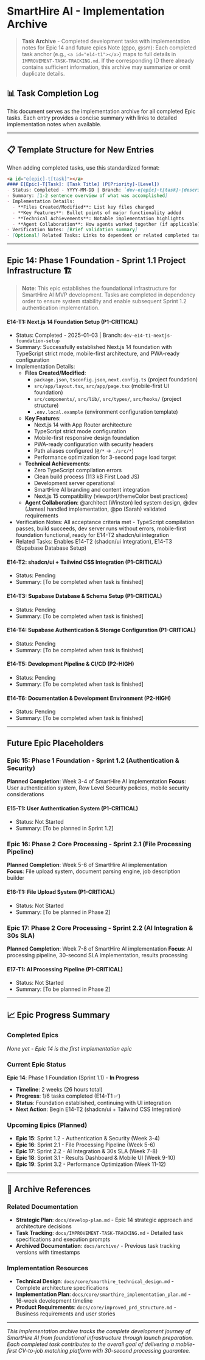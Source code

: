 # SmartHire AI - Implementation Archive

> **Task Archive** - Completed development tasks with implementation notes for Epic 14 and future epics
> Note (@po, @sm): Each completed task anchor (e.g., `<a id="e14-t1"></a>`) maps to full details in `IMPROVEMENT-TASK-TRACKING.md`. If the corresponding ID there already contains sufficient information, this archive may summarize or omit duplicate details.

## 📊 Task Completion Log

This document serves as the implementation archive for all completed Epic tasks. Each entry provides a concise summary with links to detailed implementation notes when available.

---

## 📋 Template Structure for New Entries

When adding completed tasks, use this standardized format:

```markdown
<a id="e[epic]-t[task]"></a>
#### E[Epic]-T[Task]: [Task Title] (P[Priority]-[Level])
- Status: Completed - YYYY-MM-DD | Branch: `dev-e[epic]-t[task]-[description]`
- Summary: [1-2 sentence overview of what was accomplished]
- Implementation Details:
  - **Files Created/Modified**: List key files changed
  - **Key Features**: Bullet points of major functionality added
  - **Technical Achievements**: Notable implementation highlights
  - **Agent Collaboration**: How agents worked together (if applicable)
- Verification Notes: [Brief validation summary]
- [Optional] Related Tasks: Links to dependent or related completed tasks
```

---

## Epic 14: Phase 1 Foundation - Sprint 1.1 Project Infrastructure 🏗️

> **Note**: This epic establishes the foundational infrastructure for SmartHire AI MVP development. Tasks are completed in dependency order to ensure system stability and enable subsequent Sprint 1.2 authentication implementation.

<a id="e14-t1"></a>
#### E14-T1: Next.js 14 Foundation Setup (P1-CRITICAL)
- Status: Completed - 2025-01-03 | Branch: `dev-e14-t1-nextjs-foundation-setup`
- Summary: Successfully established Next.js 14 foundation with TypeScript strict mode, mobile-first architecture, and PWA-ready configuration
- Implementation Details:
  - **Files Created/Modified**: 
    - `package.json`, `tsconfig.json`, `next.config.ts` (project foundation)
    - `src/app/layout.tsx`, `src/app/page.tsx` (mobile-first UI foundation)
    - `src/components/`, `src/lib/`, `src/types/`, `src/hooks/` (project structure)
    - `.env.local.example` (environment configuration template)
  - **Key Features**: 
    - Next.js 14 with App Router architecture
    - TypeScript strict mode configuration
    - Mobile-first responsive design foundation
    - PWA-ready configuration with security headers
    - Path aliases configured (`@/*` → `./src/*`)
    - Performance optimization for 3-second page load target
  - **Technical Achievements**: 
    - Zero TypeScript compilation errors
    - Clean build process (113 kB First Load JS)
    - Development server operational
    - SmartHire AI branding and content integration
    - Next.js 15 compatibility (viewport/themeColor best practices)
  - **Agent Collaboration**: @architect (Winston) led system design, @dev (James) handled implementation, @po (Sarah) validated requirements
- Verification Notes: All acceptance criteria met - TypeScript compilation passes, build succeeds, dev server runs without errors, mobile-first foundation functional, ready for E14-T2 shadcn/ui integration
- Related Tasks: Enables E14-T2 (shadcn/ui Integration), E14-T3 (Supabase Database Setup)

<a id="e14-t2"></a>
#### E14-T2: shadcn/ui + Tailwind CSS Integration (P1-CRITICAL)
- Status: Pending
- Summary: [To be completed when task is finished]

<a id="e14-t3"></a>
#### E14-T3: Supabase Database & Schema Setup (P1-CRITICAL)
- Status: Pending
- Summary: [To be completed when task is finished]

<a id="e14-t4"></a>
#### E14-T4: Supabase Authentication & Storage Configuration (P1-CRITICAL)
- Status: Pending
- Summary: [To be completed when task is finished]

<a id="e14-t5"></a>
#### E14-T5: Development Pipeline & CI/CD (P2-HIGH)
- Status: Pending
- Summary: [To be completed when task is finished]

<a id="e14-t6"></a>
#### E14-T6: Documentation & Development Environment (P2-HIGH)
- Status: Pending
- Summary: [To be completed when task is finished]

---

## Future Epic Placeholders

### Epic 15: Phase 1 Foundation - Sprint 1.2 (Authentication & Security)
**Planned Completion**: Week 3-4 of SmartHire AI implementation
**Focus**: User authentication system, Row Level Security policies, mobile security considerations

<a id="e15-t1"></a>
#### E15-T1: User Authentication System (P1-CRITICAL)
- Status: Not Started
- Summary: [To be planned in Sprint 1.2]

### Epic 16: Phase 2 Core Processing - Sprint 2.1 (File Processing Pipeline)
**Planned Completion**: Week 5-6 of SmartHire AI implementation  
**Focus**: File upload system, document parsing engine, job description builder

<a id="e16-t1"></a>
#### E16-T1: File Upload System (P1-CRITICAL)
- Status: Not Started
- Summary: [To be planned in Phase 2]

### Epic 17: Phase 2 Core Processing - Sprint 2.2 (AI Integration & 30s SLA)
**Planned Completion**: Week 7-8 of SmartHire AI implementation
**Focus**: AI processing pipeline, 30-second SLA implementation, results processing

<a id="e17-t1"></a>
#### E17-T1: AI Processing Pipeline (P1-CRITICAL)
- Status: Not Started
- Summary: [To be planned in Phase 2]

---

## 📈 Epic Progress Summary

### Completed Epics
*None yet - Epic 14 is the first implementation epic*

### Current Epic Status
**Epic 14**: Phase 1 Foundation (Sprint 1.1) - **In Progress**
- **Timeline**: 2 weeks (26 hours total)
- **Progress**: 1/6 tasks completed (E14-T1 ✅)
- **Status**: Foundation established, continuing with UI integration
- **Next Action**: Begin E14-T2 (shadcn/ui + Tailwind CSS Integration)

### Upcoming Epics (Planned)
- **Epic 15**: Sprint 1.2 - Authentication & Security (Week 3-4)
- **Epic 16**: Sprint 2.1 - File Processing Pipeline (Week 5-6)  
- **Epic 17**: Sprint 2.2 - AI Integration & 30s SLA (Week 7-8)
- **Epic 18**: Sprint 3.1 - Results Dashboard & Mobile UI (Week 9-10)
- **Epic 19**: Sprint 3.2 - Performance Optimization (Week 11-12)

---

## 🎯 Archive References

### Related Documentation
- **Strategic Plan**: `docs/develop-plan.md` - Epic 14 strategic approach and architecture decisions
- **Task Tracking**: `docs/IMPROVEMENT-TASK-TRACKING.md` - Detailed task specifications and execution prompts
- **Archived Documentation**: `docs/archive/` - Previous task tracking versions with timestamps

### Implementation Resources
- **Technical Design**: `docs/core/smarthire_technical_design.md` - Complete architecture specifications
- **Implementation Plan**: `docs/core/smarthire_implementation_plan.md` - 16-week development timeline
- **Product Requirements**: `docs/core/improved_prd_structure.md` - Business requirements and user stories

---

*This implementation archive tracks the complete development journey of SmartHire AI from foundational infrastructure through launch preparation. Each completed task contributes to the overall goal of delivering a mobile-first CV-to-job matching platform with 30-second processing guarantee.*